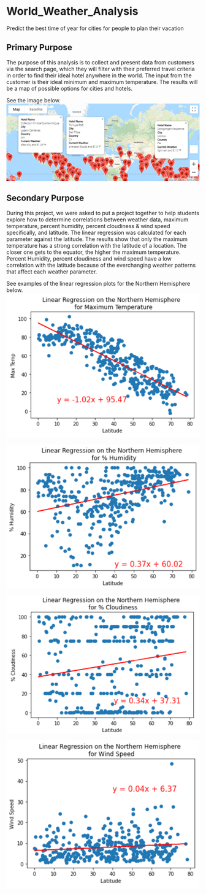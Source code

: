 # World_Weather_Analysis
Predict the best time of year for cities for people to plan their vacation

## Primary Purpose
The purpose of this analysis is to collect and present data from customers via the search page, which they will filter with their preferred travel criteria in order to find their ideal hotel anywhere in the world.  The input from the customer is their ideal minimum and maximum temperature.  The results will be a map of possible options for cities and hotels.

See the image below.
![alt text](https://github.com/ABonuan/World_Weather_Analysis/blob/main/Vacation_Search/WeatherPy_vacation_map.png?raw=True)

## Secondary Purpose
During this project, we were asked to put a project together to help students explore how to determine correlations between weather data, maximum temperature, percent humidity, percent cloudiness & wind speed specifically, and latitude.  The linear regression was calculated for each parameter against the latitude.  The results show that only the maximum temperature has a strong correlation with the latitude of a location.  The closer one gets to the equator, the higher the maximum temperature.  Percent Humidity, percent cloudiness and wind speed have a low correlation with the latitude because of the everchanging weather patterns that affect each weather parameter.

See examples of the linear regression plots for the Northern Hemisphere below.
![alt text](https://github.com/ABonuan/World_Weather_Analysis/blob/main/weather_data/LRP_Max_Temp_NH.png?raw=True)

![alt text](https://github.com/ABonuan/World_Weather_Analysis/blob/main/weather_data/LRP_Perc_Hum_NH.png?raw=True)

![alt text](https://github.com/ABonuan/World_Weather_Analysis/blob/main/weather_data/LRP_Perc_Cloud_NH.png?raw=True)

![alt text](https://github.com/ABonuan/World_Weather_Analysis/blob/main/weather_data/LRP_Wind_Speed_NH.png?raw=True)
